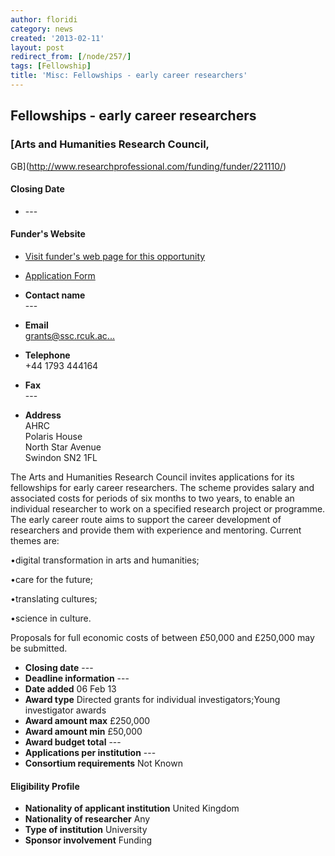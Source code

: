 ```yaml
---
author: floridi
category: news
created: '2013-02-11'
layout: post
redirect_from: [/node/257/]
tags: [Fellowship]
title: 'Misc: Fellowships - early career researchers'
---
```

## Fellowships - early career researchers

### [Arts and Humanities Research Council,
GB](http://www.researchprofessional.com/funding/funder/221110/)

#### Closing Date

  * \---

#### Funder's Website

  * [Visit funder's web page for this opportunity](http://www.ahrc.ac.uk/Funding-Opportunities/Pages/Fellowships---Early-Career-Researchers.aspx)
  * [Application Form](https://je-s.rcuk.ac.uk/JeS2WebLoginSite/Login.aspx?cookies=yes,yes)
  * **Contact name**  
\---

  * **Email**  
[grants@ssc.rcuk.ac...](mailto:grants@ssc.rcuk.ac.uk)

  * **Telephone**  
+44 1793 444164

  * **Fax**  
\---

  * **Address**  
AHRC  
Polaris House  
North Star Avenue  
Swindon SN2 1FL

The Arts and Humanities Research Council invites applications for its
fellowships for early career researchers. The scheme provides salary and
associated costs for periods of six months to two years, to enable an
individual researcher to work on a specified research project or programme.
The early career route aims to support the career development of researchers
and provide them with experience and mentoring. Current themes are:

•digital transformation in arts and humanities;

•care for the future;

•translating cultures;

•science in culture.

Proposals for full economic costs of between £50,000 and £250,000 may be
submitted.

  * **Closing date**  \---
  * **Deadline information**  \---
  * **Date added**  06 Feb 13
  * **Award type**  Directed grants for individual investigators;Young investigator awards
  * **Award amount max**  £250,000
  * **Award amount min**  £50,000
  * **Award budget total**  \---
  * **Applications per institution**  \---
  * **Consortium requirements**  Not Known

#### Eligibility Profile

  * **Nationality of applicant institution**  United Kingdom
  * **Nationality of researcher**  Any
  * **Type of institution**  University
  * **Sponsor involvement**  Funding

